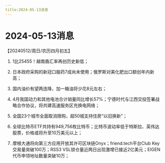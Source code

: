 ```yaml
---
title:2024-05-13消息
---
```

# 2024-05-13消息
【20240512/周日/农历四月初五】

1. 1比25455！越南盾汇率再创历史新低；

2. 日本政府采购的新冠口服药7成尚未使用；俄罗斯对美化肥出口额创年内新高；

3. 国内油价有望两连降，加一箱油将少花8元左右；

4. 4月我国动力和其他电池合计销量同比增长57%；宁德时代与江西交投签署战略合作协议，将共建高速服务区充换电网络；

5. 全国23个城市全面取消限购，超50城支持住房“以旧换新”；

6. 全球比特币ETF共持有949,756枚比特币；比特币波动率低于特斯拉、英伟达股票，价格或将升至10万美元以上；

7. 摩根大通将向第三方应用开放其许可区块链Onyx；friend.tech平台Club Key交易量突破100万；RSS3 VSL锁仓量近两日出现激增已接近2亿美元；EIGEN代币申领地址数量突破10万；